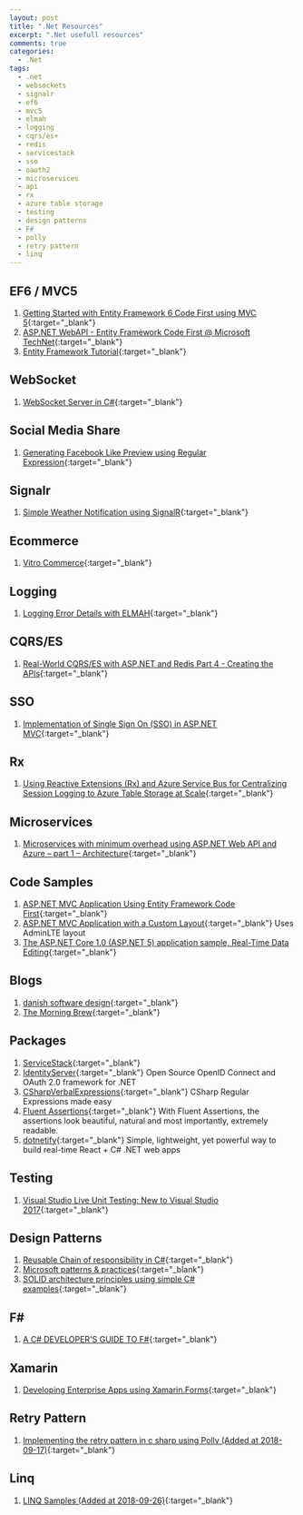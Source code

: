 ```yaml
---
layout: post
title: ".Net Resources"
excerpt: ".Net usefull resources"
comments: true
categories:
  - .Net
tags: 
  - .net
  - websockets
  - signalr
  - ef6
  - mvc5
  - elmah
  - logging
  - cqrs/es+
  - redis
  - servicestack
  - sso
  - oauth2
  - microservices
  - api
  - rx
  - azure table storage
  - testing
  - design patterns
  - F#
  - polly
  - retry pattern
  - linq
---
```


## EF6 / MVC5

1. [Getting Started with Entity Framework 6 Code First using MVC 5](http://www.asp.net/mvc/overview/getting-started/getting-started-with-ef-using-mvc/creating-an-entity-framework-data-model-for-an-asp-net-mvc-application){:target="_blank"}
1. [ASP.NET WebAPI - Entity Framework Code First @ Microsoft TechNet](http://social.technet.microsoft.com/wiki/contents/articles/26795.asp-net-webapi-entity-framework-code-first.aspx){:target="_blank"}
1. [Entity Framework Tutorial](http://www.entityframeworktutorial.net/){:target="_blank"}

## WebSocket

1. [WebSocket Server in C#](http://www.codeproject.com/Articles/1063910/WebSocket-Server-in-Csharp){:target="_blank"}

## Social Media Share

1. [Generating Facebook Like Preview using Regular Expression](http://www.codeproject.com/Articles/1120681/Generating-Facebook-Like-Preview-using-Regular-Exp){:target="_blank"}

## Signalr

1. [Simple Weather Notification using SignalR](http://www.codeproject.com/Articles/1115408/Simple-Weather-Notification-using-SignalR){:target="_blank"}

## Ecommerce

1. [Vitro Commerce](https://github.com/VirtoCommerce/vc-platform){:target="_blank"} 

## Logging

1. [Logging Error Details with ELMAH](http://www.asp.net/web-forms/overview/older-versions-getting-started/deploying-web-site-projects/logging-error-details-with-elmah-cs){:target="_blank"}

## CQRS/ES

1. [Real-World CQRS/ES with ASP.NET and Redis Part 4 - Creating the APIs](https://www.exceptionnotfound.net/real-world-cqrs-es-with-asp-net-and-redis-part-4-creating-the-apis/){:target="_blank"}

## SSO

1. [Implementation of Single Sign On (SSO) in ASP.NET MVC](http://www.codeproject.com/Articles/1140228/Implementation-of-Single-Sign-On-SSO-in-ASP-NET-MV){:target="_blank"}

## Rx

1. [Using Reactive Extensions (Rx) and Azure Service Bus for Centralizing Session Logging to Azure Table Storage at Scale](https://blogs.msdn.microsoft.com/mgrichard/2014/05/08/using-reactive-extensions-rx-and-azure-service-bus-for-centralizing-session-logging-to-azure-table-storage-at-scale/){:target="_blank"}

## Microservices

1. [Microservices with minimum overhead using ASP.NET Web API and Azure – part 1 – Architecture](https://www.future-processing.pl/blog/microservices-with-web-api-and-azure-architecture/){:target="_blank"}

## Code Samples

1. [ASP.NET MVC Application Using Entity Framework Code First](https://code.msdn.microsoft.com/ASPNET-MVC-Application-b01a9fe8?SRC=VSIDE){:target="_blank"}
1. [ASP.NET MVC Application with a Custom Layout](https://code.msdn.microsoft.com/ASPNET-MVC-Application-b4b0dc3f){:target="_blank"} Uses AdminLTE layout
1. [The ASP.NET Core 1.0 (ASP.NET 5) application sample, Real-Time Data Editing](https://code.msdn.microsoft.com/The-ASPNET-vNext-Real-Time-b1d27fe4){:target="_blank"}

## Blogs

1. [danish software design](http://blog.ploeh.dk/){:target="_blank"}
1. [The Morning Brew](http://blog.cwa.me.uk/){:target="_blank"}

## Packages

1. [ServiceStack](https://servicestack.net/){:target="_blank"}
1. [IdentityServer](https://identityserver.io/){:target="_blank"} Open Source OpenID Connect and OAuth 2.0 framework for .NET
1. [CSharpVerbalExpressions](https://github.com/VerbalExpressions/CSharpVerbalExpressions){:target="_blank"} CSharp Regular Expressions made easy
1. [Fluent Assertions](http://www.fluentassertions.com/){:target="_blank"} With Fluent Assertions, the assertions look beautiful, natural and most importantly, extremely readable.
1. [dotnetify](http://dotnetify.net/react/){:target="_blank"} Simple, lightweight, yet powerful way to build real-time React + C# .NET web apps

## Testing

1. [Visual Studio Live Unit Testing: New to Visual Studio 2017](https://blog.couchbase.com/visual-studio-live-unit-testing-2017/){:target="_blank"}

## Design Patterns

1. [Reusable Chain of responsibility in C#](https://www.codeproject.com/Articles/743783/Reusable-Chain-of-responsibility-in-Csharp){:target="_blank"}
1. [Microsoft patterns & practices](https://msdn.microsoft.com/en-us/library/ff921345.aspx){:target="_blank"}
1. [SOLID architecture principles using simple C# examples](https://www.codeproject.com/Articles/703634/SOLID-architecture-principles-using-simple-Csharp){:target="_blank"}

## F#

1. [A C# DEVELOPER'S GUIDE TO F#](http://connelhooley.uk/blog/2017/04/10/f-sharp-guide){:target="_blank"}

## Xamarin

1. [Developing Enterprise Apps using Xamarin.Forms](https://blog.xamarin.com/developing-enterprise-apps-using-xamarin-forms/){:target="_blank"}

## Retry Pattern

1. [Implementing the retry pattern in c sharp using Polly (Added at 2018-09-17)](https://alastaircrabtree.com/implementing-the-retry-pattern-using-polly/){:target="_blank"}

## Linq

1. [LINQ Samples (Added at 2018-09-26)](https://linqsamples.com/){:target="_blank"}

